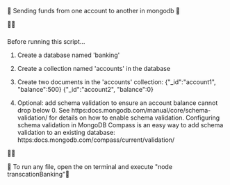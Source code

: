 
🍁 Sending funds from one account to another in mongodb 🌿

🍁🌿

#####

 Before running this script...

   1. Create a database named 'banking'

   2. Create a collection named 'accounts' in the database

   3. Create two documents in the 'accounts' collection:
         {"_id":"account1", "balance":500}
         {"_id":"account2", "balance":0}

   4. Optional: add schema validation to ensure an account balance cannot drop below 0.
      See https:docs.mongodb.com/manual/core/schema-validation/ for details on how to 
      enable schema validation. Configuring schema validation in MongoDB Compass is an
      easy way to add schema validation to an existing database: https:docs.mongodb.com/compass/current/validation/

        <!-- {
            $jsonSchema: {
                properties: {
                    balance: {
                    minimum: 0,
                    description: 'account balance cannot be negative'
                    }
                }
            }        
        } -->

🍁🌿

🍁 To run any file, open the on terminal and execute "node transcationBanking"🌿





